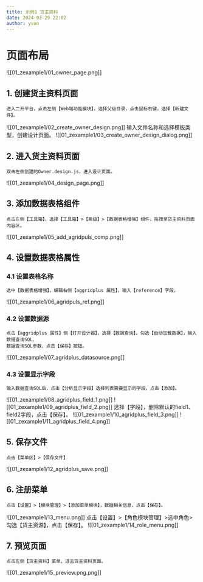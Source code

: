 ```yaml
---
title: 示例1 货主资料
date: 2024-03-29 22:02
author: yvan
---
```


# 页面布局
![[01_zexample1/01_owner_page.png]]

## 1. 创建货主资料页面
    进入二开平台，点击左侧【Web端功能模块】，选择父级目录，点击鼠标右键，选择【新建文件】。
![[01_zexample1/02_create_owner_design.png]]
    输入文件名称和选择模板类型，创建设计页面。
![[01_zexample1/03_create_owner_design_dialog.png]]

## 2. 进入货主资料页面
    双击左侧创建的Owner.design.js，进入设计页面。
![[01_zexample1/04_design_page.png]]

## 3. 添加数据表格组件
    点击左侧【工具箱】，选择【工具箱】>【高级】>【数据表格增强】组件，拖拽至货主资料页面内容区。
![[01_zexample1/05_add_agridpuls_comp.png]]

## 4. 设置数据表格属性
### 4.1 设置表格名称
    选中【数据表格增强】，编辑右侧【aggridplus 属性】，输入【reference】字段。
![[01_zexample1/06_agridpuls_ref.png]]

### 4.2 设置数据源
    点击【aggridplus 属性】侧【打开设计器】，选择【数据查询】，勾选【自动加载数据】，输入数据查询SQL、
    数据查询SQL参数，点击【保存】按钮。
![[01_zexample1/07_agridplus_datasource.png]]

### 4.3 设置显示字段
    输入数据查询SQL后，点击【分析显示字段】选择列表需要显示的字段，点击【添加】。
![[01_zexample1/08_agridplus_field_1.png]]
![[01_zexample1/09_agridplus_field_2.png]]
    选择【字段】，删除默认的field1、field2字段，点击【保存】。
![[01_zexample1/10_agridplus_field_3.png]]
![[01_zexample1/11_agridplus_field_4.png]]

## 5. 保存文件
    点击【菜单区】>【保存文件】
![[01_zexample1/12_agridplus_save.png]]

## 6. 注册菜单
    点击【设置】>【模块管理】>【添加菜单模块】，数据相关信息，点击【保存】。
![[01_zexample1/13_menu.png]]
    点击【设置】>【角色模块管理】>选中角色>勾选【货主资源】，点击【保存】。
![[01_zexample1/14_role_menu.png]]

## 7. 预览页面
    点击左侧【货主资料】菜单，进去货主资料页面。
![[01_zexample1/15_preview.png.png]]
